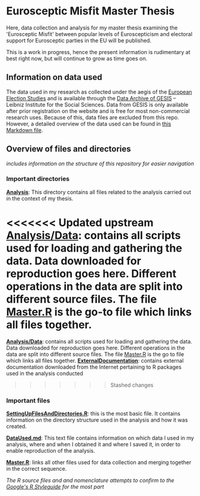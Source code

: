 # Eurosceptic Misfit Master Thesis
Here, data collection and analysis for my master thesis examining the 'Eurosceptic Misfit' between popular levels of Euroscepticism and electoral support for Eurosceptic parties in the EU will be published.

This is a work in progress, hence the present information is rudimentary at best right now, but will continue to grow as time goes on.

## Information on data used
The data used in my research as collected under the aegis of the [European Election Studies](http://eeshomepage.net/) and is available through the [Data Archive of GESIS](http://www.gesis.org/home/) – Leibniz Institute for the Social Sciences. Data from GESIS is only available after prior registration on the website and is free for most non-commercial research uses. Because of this, data files are excluded from this repo. However, a detailed overview of the data used can be found in [this Markdown file](./Analysis/Data/DataUsed.md).

## Overview of files and directories
_includes information on the structure of this repository for easier navigation_
### Important directories
**[Analysis](./Analysis)**: This directory contains all files related to the analysis carried out in the context of my thesis.

<<<<<<< Updated upstream
**[Analysis/Data](./Analysis/Data)**: contains all scripts used for loading and gathering the data. Data downloaded for reproduction goes here. Different operations in the data are split into different source files. The file [Master.R](./Analysis/Data/Master.R) is the go-to file which links all files together.
=======
**[Analysis/Data](./Analysis/Data)**: contains all scripts used for loading and gathering the data. Data downloaded for reproduction goes here. Different operations in the data are split into different source files. The file [Master.R](./Analysis/Data/Master.R) is the go to file which links all files together.
**[ExternalDocumentation](./ExternalDocumentation)**: contains external documentation downloaded from the Internet pertaining to R packages used in the analysis conducted  
>>>>>>> Stashed changes

### Important files
**[SettingUpFilesAndDirectories.R](./SettingUpFilesAndDirectories.R)**: this is the most basic file. It contains information on the directory structure used in the analysis and how it was created.

**[DataUsed.md](./Analysis/Data/DataUsed.md)**: This text file contains information on which data I used in my analysis, where and when I obtained it and where I saved it, in order to enable reproduction of the analysis.

**[Master.R](./Analysis/Data/Master.R)**: links all other files used for data collection and merging together in the correct sequence.


*The R source files and and nomenclature attempts to confirm to the [Google's R Styleguide](https://google.github.io/styleguide/Rguide.xml) for the most part*
